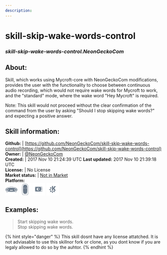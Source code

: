 ```yaml
--- 
description: 
---
```


# skill-skip-wake-words-control  
### _skill-skip-wake-words-control.NeonGeckoCom_  
## About:  
Skill, which works using Mycroft-core with NeonGeckoCom modifications, provides the user with the functionality to choose between continuous audio recording, which would not require wake words for Mycroft to work, and the "standard" mode, where the wake word "Hey Mycroft" is required.

Note: This skill would not proceed without the clear confirmation of the command from the user by asking "Should I stop skipping wake words?" and expecting a positive answer.

## Skill information:  
**Github:** | [https://github.com/NeonGeckoCom/skill-skip-wake-words-control](https://github.com/NeonGeckoCom/skill-skip-wake-words-control)  
**Owner:** | [@NeonGeckoCom](https://github.com/NeonGeckoCom)  
**Created:** | 2017 Nov 10 21:24:39 UTC  **Last updated:** 2017 Nov 10 21:39:18 UTC  
**License:** | No License  
**Market status:** | [Not in Market](https://market.mycroft.ai/skill/)  
**Platform:**  
 ![](../.gitbook/assets/mark-1-icon.png)  ![](../.gitbook/assets/mark-2-icon.png)  ![](../.gitbook/assets/picroft-icon.png)  ![](../.gitbook/assets/kde.png)   
## Examples:  
> Start skipping wake words.  
> Stop skipping wake words.  
  
{% hint style="danger" %}
This skill dosnt have any license attatched. It is not adviasable to use this skillnor fork or clone, as you dont know if you are legaly allowed to do so by the auhtor.
{% endhint %}
